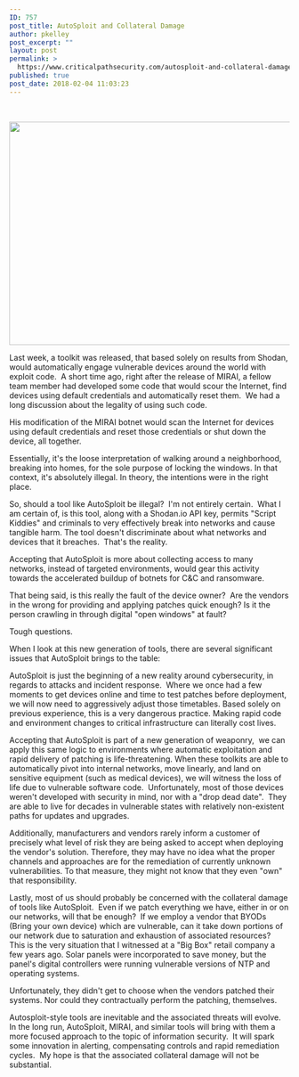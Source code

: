 ```yaml
---
ID: 757
post_title: AutoSploit and Collateral Damage
author: pkelley
post_excerpt: ""
layout: post
permalink: >
  https://www.criticalpathsecurity.com/autosploit-and-collateral-damage/
published: true
post_date: 2018-02-04 11:03:23
---
```

&nbsp;
<p style="text-align: center;"><img src="https://www.criticalpathsecurity.com/wp-content/uploads/2018/02/Screen-Shot-2018-02-04-at-9.46.04-AM.png" alt="" width="509" height="401" /></p>
Last week, a toolkit was released, that based solely on results from Shodan, would automatically engage vulnerable devices around the world with exploit code.  A short time ago, right after the release of MIRAI, a fellow team member had developed some code that would scour the Internet, find devices using default credentials and automatically reset them.  We had a long discussion about the legality of using such code.

His modification of the MIRAI botnet would scan the Internet for devices using default credentials and reset those credentials or shut down the device, all together.

Essentially, it's the loose interpretation of walking around a neighborhood, breaking into homes, for the sole purpose of locking the windows. In that context, it's absolutely illegal. In theory, the intentions were in the right place.

So, should a tool like AutoSploit be illegal?  I'm not entirely certain.  What I am certain of, is this tool, along with a Shodan.io API key, permits "Script Kiddies" and criminals to very effectively break into networks and cause tangible harm. The tool doesn't discriminate about what networks and devices that it breaches.  That's the reality.

Accepting that AutoSploit is more about collecting access to many networks, instead of targeted environments, would gear this activity towards the accelerated buildup of botnets for C&amp;C and ransomware.

That being said, is this really the fault of the device owner?  Are the vendors in the wrong for providing and applying patches quick enough? Is it the person crawling in through digital "open windows" at fault?

Tough questions.

When I look at this new generation of tools, there are several significant issues that AutoSploit brings to the table:

AutoSploit is just the beginning of a new reality around cybersecurity, in regards to attacks and incident response.  Where we once had a few moments to get devices online and time to test patches before deployment, we will now need to aggressively adjust those timetables. Based solely on previous experience, this is a very dangerous practice. Making rapid code and environment changes to critical infrastructure can literally cost lives.

Accepting that AutoSploit is part of a new generation of weaponry,  we can apply this same logic to environments where automatic exploitation and rapid delivery of patching is life-threatening. When these toolkits are able to automatically pivot into internal networks, move linearly, and land on sensitive equipment (such as medical devices), we will witness the loss of life due to vulnerable software code.  Unfortunately, most of those devices weren't developed with security in mind, nor with a "drop dead date".  They are able to live for decades in vulnerable states with relatively non-existent paths for updates and upgrades.

Additionally, manufacturers and vendors rarely inform a customer of precisely what level of risk they are being asked to accept when deploying the vendor's solution. Therefore, they may have no idea what the proper channels and approaches are for the remediation of currently unknown vulnerabilities. To that measure, they might not know that they even "own" that responsibility.

Lastly, most of us should probably be concerned with the collateral damage of tools like AutoSploit.  Even if we patch everything we have, either in or on our networks, will that be enough?  If we employ a vendor that BYODs (Bring your own device) which are vulnerable, can it take down portions of our network due to saturation and exhaustion of associated resources?  This is the very situation that I witnessed at a "Big Box" retail company a few years ago. Solar panels were incorporated to save money, but the panel's digital controllers were running vulnerable versions of NTP and operating systems.

Unfortunately, they didn't get to choose when the vendors patched their systems. Nor could they contractually perform the patching, themselves.

Autosploit-style tools are inevitable and the associated threats will evolve.  In the long run, AutoSploit, MIRAI, and similar tools will bring with them a more focused approach to the topic of information security.  It will spark some innovation in alerting, compensating controls and rapid remediation cycles.  My hope is that the associated collateral damage will not be substantial.